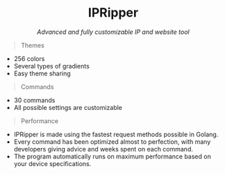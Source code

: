 <h1 align="center">IPRipper</h1>
<p align="center"><i>Advanced and fully customizable IP and website tool</i></p>

> Themes
- 256 colors
- Several types of gradients
- Easy theme sharing

> Commands
- 30 commands
- All possible settings are customizable

> Performance
- IPRipper is made using the fastest request methods possible in Golang.
- Every command has been optimized almost to perfection, with many developers giving advice and weeks spent on each command.
- The program automatically runs on maximum performance based on your device specifications.


